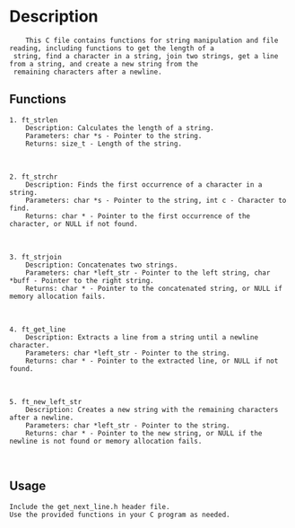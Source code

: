 # Description

        This C file contains functions for string manipulation and file reading, including functions to get the length of a  
     string, find a character in a string, join two strings, get a line from a string, and create a new string from the 
     remaining characters after a newline.

## Functions

    1. ft_strlen
        Description: Calculates the length of a string.
        Parameters: char *s - Pointer to the string.
        Returns: size_t - Length of the string.

<br>
    
    2. ft_strchr 
        Description: Finds the first occurrence of a character in a string.
        Parameters: char *s - Pointer to the string, int c - Character to find.
        Returns: char * - Pointer to the first occurrence of the character, or NULL if not found.
        
<br>

    3. ft_strjoin 
        Description: Concatenates two strings.
        Parameters: char *left_str - Pointer to the left string, char *buff - Pointer to the right string.
        Returns: char * - Pointer to the concatenated string, or NULL if memory allocation fails.

<br>

    4. ft_get_line
        Description: Extracts a line from a string until a newline character.
        Parameters: char *left_str - Pointer to the string.
        Returns: char * - Pointer to the extracted line, or NULL if not found.

<br>

    5. ft_new_left_str 
        Description: Creates a new string with the remaining characters after a newline.
        Parameters: char *left_str - Pointer to the string.
        Returns: char * - Pointer to the new string, or NULL if the newline is not found or memory allocation fails.

<br>

## Usage

    Include the get_next_line.h header file.
    Use the provided functions in your C program as needed.
